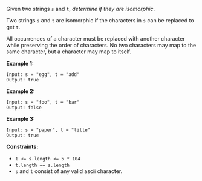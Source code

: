 Given two strings `s` and `t`, _determine if they are isomorphic_.

Two strings `s` and `t` are isomorphic if the characters in `s` can be
replaced to get `t`.

All occurrences of a character must be replaced with another character while
preserving the order of characters. No two characters may map to the same
character, but a character may map to itself.



**Example 1:**

    
    
    Input: s = "egg", t = "add"
    Output: true
    

**Example 2:**

    
    
    Input: s = "foo", t = "bar"
    Output: false
    

**Example 3:**

    
    
    Input: s = "paper", t = "title"
    Output: true
    



**Constraints:**

  * `1 <= s.length <= 5 * 104`
  * `t.length == s.length`
  * `s` and `t` consist of any valid ascii character.

